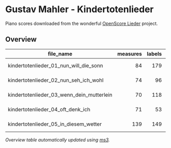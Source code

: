# Gustav Mahler - Kindertotenlieder

Piano scores downloaded from the wonderful [OpenScore Lieder](https://musescore.com/user/27638568/sets/5051725) project.

## Overview
|                file_name                |measures|labels|standard|annotators |reviewers|
|-----------------------------------------|-------:|-----:|--------|-----------|---------|
|kindertotenlieder_01_nun_will_die_sonn   |      84|   179|2.3.0   |Amelia Brey|DK       |
|kindertotenlieder_02_nun_seh_ich_wohl    |      74|    96|2.3.0   |Amelia Brey|AN       |
|kindertotenlieder_03_wenn_dein_mutterlein|      70|   118|2.3.0   |Amelia Brey|AN       |
|kindertotenlieder_04_oft_denk_ich        |      71|    53|2.3.0   |Amelia Brey|AN       |
|kindertotenlieder_05_in_diesem_wetter    |     139|   149|2.3.0   |Amelia Brey|ST       |


*Overview table automatically updated using [ms3](https://johentsch.github.io/ms3/).*